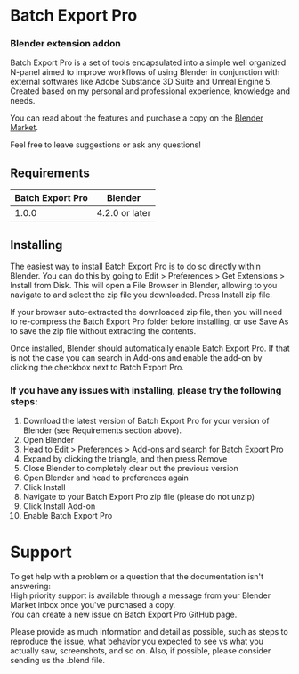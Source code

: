 # Batch Export Pro
### Blender extension addon
Batch Export Pro is a set of tools encapsulated into a simple well organized N-panel aimed to improve workflows of using Blender in conjunction with external softwares like Adobe Substance 3D Suite and Unreal Engine 5.  
Created based on my personal and professional experience, knowledge and needs.  

You can read about the features and purchase a copy on the [Blender Market](https://blendermarket.com/batch-export-pro).

Feel free to leave suggestions or ask any questions! 


## Requirements  
| Batch Export Pro | Blender |
|:-----|:---:|
| 1.0.0 | 4.2.0 or later |

## Installing
The easiest way to install Batch Export Pro is to do so directly within Blender. You can do this by going to Edit > Preferences > Get Extensions > Install from Disk. This will open a File Browser in Blender, allowing to you navigate to and select the zip file you downloaded. Press Install zip file.

If your browser auto-extracted the downloaded zip file, then you will need to re-compress the Batch Export Pro folder before installing, or use Save As to save the zip file without extracting the contents.

Once installed, Blender should automatically enable Batch Export Pro. If that is not the case you can search in Add-ons and enable the add-on by clicking the checkbox next to Batch Export Pro.

### If you have any issues with installing, please try the following steps:

1. Download the latest version of Batch Export Pro for your version of Blender (see Requirements section above).
2. Open Blender
3. Head to Edit > Preferences > Add-ons and search for Batch Export Pro
4. Expand by clicking the triangle, and then press Remove
5. Close Blender to completely clear out the previous version
6. Open Blender and head to preferences again
7. Click Install
8. Navigate to your Batch Export Pro zip file (please do not unzip)
9. Click Install Add-on
10. Enable Batch Export Pro

# Support
To get help with a problem or a question that the documentation isn't answering:  
High priority support is available through a message from your Blender Market inbox once you've purchased a copy.  
You can create a new issue on Batch Export Pro GitHub page.  
  
Please provide as much information and detail as possible, such as steps to reproduce the issue, what behavior you expected to see vs what you actually saw, screenshots, and so on. Also, if possible, please consider sending us the .blend file.  
